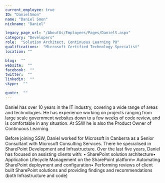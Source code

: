```yaml
---
current_employee: true
ID: "DanielSmon"
name: "Daniel Smon"
nickname: "Daniel"

legacy_page_url: "/AboutUs/Employees/Pages/DanielS.aspx"
category: "Developers"
role:  "Solution Architect, Continuous Learning PO"
qualifications:  "Microsoft Certified Technology Specialist"
location: ""

blog:  ""
website:  ""
facebook:  ""
twitter:  ""
linkedin:  ""
skype:  ""

quote:  ""
---
```


Daniel has over 10 years in the IT industry, covering a wide range of areas and technologies. He has experience working on projects ranging from large scale government websites down to a few weeks of code review, and is comfortable in any situation. At SSW he is also the Product Owner of Continuous Learning.

Before joining SSW, Daniel worked for Microsoft in Canberra as a Senior Consultant with Microsoft Consulting Services. There he specialised in SharePoint Development and Infrastructure. Over the last five years, Daniel has focused on assisting clients with:
• SharePoint solution architecture• Application Lifecycle Management on the SharePoint platform• Automating SharePoint deployment and configuration• Performing reviews of client built SharePoint solutions and providing findings and recommendations (both Infrastructure and code)